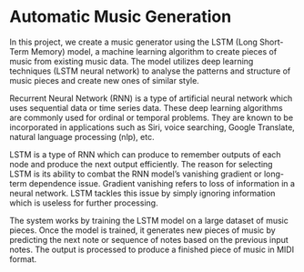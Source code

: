 # Automatic Music Generation

In this project, we create a music generator using the LSTM (Long Short-Term Memory) model, a machine learning algorithm to create pieces of music from existing music data. The model utilizes deep learning techniques (LSTM neural network) to analyse the patterns and structure of music pieces and create new ones of similar style.

Recurrent Neural Network (RNN) is a type of artificial neural network which uses sequential data or time series data. These deep learning algorithms are commonly used for ordinal or temporal problems. They are known to be incorporated in applications such as Siri, voice searching, Google Translate, natural language processing (nlp), etc.

LSTM is a type of RNN which can produce to remember outputs of each node and produce the next output efficiently. The reason for selecting LSTM is its ability to combat the RNN model’s vanishing gradient or long-term dependence issue. Gradient vanishing refers to loss of information in a neural network. LSTM tackles this issue by simply ignoring information which is useless for further processing.

The system works by training the LSTM model on a large dataset of music pieces. Once the model is trained, it generates new pieces of music by predicting the next note or sequence of notes based on the previous input notes. The output is processed to produce a finished piece of music in MIDI format.
